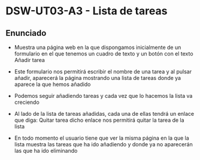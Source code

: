 # DSW-UT03-A3 - Lista de tareas

## Enunciado
- Muestra una página web en la que dispongamos inicialmente de un formulario en el que tenemos un cuadro de texto 
y un botón con el texto Añadir tarea

- Este formulario nos permitirá escribir el nombre de una tarea y al pulsar añadir, aparecerá la página mostrando una lista de tareas donde ya aparece la que hemos añadido

- Podemos seguir añadiendo tareas y cada vez que lo hacemos la lista va creciendo

- Al lado de la lista de tareas añadidas, cada una de ellas tendrá un enlace que diga: Quitar tarea dicho enlace nos permitirá quitar la tarea de la lista

- En todo momento el usuario tiene que ver la misma página en la que la lista muestra las tareas que ha ido añadiendo y donde ya no aparecerán las que ha ido eliminando